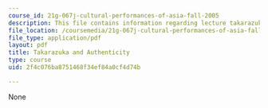 ```yaml
---
course_id: 21g-067j-cultural-performances-of-asia-fall-2005
description: This file contains information regarding lecture takarazuka and authenticity.
file_location: /coursemedia/21g-067j-cultural-performances-of-asia-fall-2005/2f4c076ba8751468f34ef84a0cf4d74b_MIT21G_067JF05_l11takara.pdf
file_type: application/pdf
layout: pdf
title: Takarazuka and Authenticity
type: course
uid: 2f4c076ba8751468f34ef84a0cf4d74b

---
```

None
